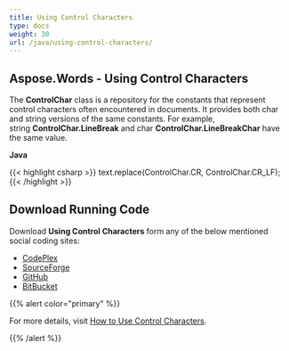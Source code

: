 ```yaml
---
title: Using Control Characters
type: docs
weight: 30
url: /java/using-control-characters/
---
```


## **Aspose.Words - Using Control Characters**
The **ControlChar** class is a repository for the constants that represent control characters often encountered in documents. It provides both char and string versions of the same constants. For example, string **ControlChar.LineBreak** and char **ControlChar.LineBreakChar** have the same value.

**Java**

{{< highlight csharp >}}
text.replace(ControlChar.CR, ControlChar.CR_LF);
{{< /highlight >}}
## **Download Running Code**
Download **Using Control Characters** form any of the below mentioned social coding sites:

- [CodePlex](https://asposeapachepoi.codeplex.com/downloads/get/968968)
- [SourceForge](http://sourceforge.net/projects/asposeforapachepoi/files/Aspose.Words%20Features%20Not%20in%20Apache%20POI%20WP/Using%20Control%20Characters%20%28Aspose.Words%29.zip/download)
- [GitHub](https://github.com/asposemarketplace/Aspose_for_Apache_POI/releases/download/More-Features-in-Aspose.Words-v1.3/Using.Control.Characters.Aspose.Words.zip)
- [BitBucket](https://bitbucket.org/asposemarketplace/aspose-for-apache-poi/downloads/Using%20Control%20Characters%20\(Aspose.Words\).zip)

{{% alert color="primary" %}} 

For more details, visit [How to Use Control Characters](/words/java/working-with-content-control-sdt/#workingwithcontentcontrolsdt-howtousecontrolcharacters).

{{% /alert %}}
